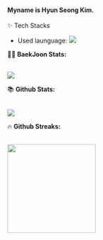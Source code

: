 #### Myname is Hyun Seong Kim.


✨ Tech Stacks

* Used launguage: <span><img src="https://img.shields.io/badge/Java-007396?style=flat-square&logo=Java&logoColor=white"/></span>


                             
                             
 <summary>🤷‍♂️ <b> BaekJoon Stats: </b></summary>
  <br>
<p align="left">
  <img src="http://mazassumnida.wtf/api/v2/generate_badge?boj=rlagustjd2684"/>
</p>
</자세히>    




<summary>📚 <b>Github Stats: </b></summary>
<br>
<p align="left">
  <img src="https://github-readme-stats.vercel.app/api?username=evgeniac10&show_icons=true&theme=dark"/>
  
</p>
</자세히>

<summary>&#128293 <b>Github Streaks: </b></summary>
  <br>
<p align="left">
  <img height="200em" src="https://github-readme-streak-stats.herokuapp.com/?user=evgeniac10&theme=dark" />  
</p>


<!--
**evgeniac10/evgeniac10** is a ✨ _special_ ✨ repository because its `README.md` (this file) appears on your GitHub profile.

Here are some ideas to get you started:

- 🔭 I’m currently working on ...
- 🌱 I’m currently learning ...
- 👯 I’m looking to collaborate on ...
- 🤔 I’m looking for help with ...
- 💬 Ask me about ...
- 📫 How to reach me: ...
- 😄 Pronouns: ...
- ⚡ Fun fact: ...
-->

